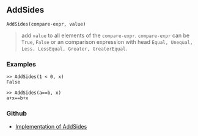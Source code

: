 ## AddSides

```
AddSides(compare-expr, value) 
```

> add `value` to all elements of the `compare-expr`. `compare-expr` can be `True`, `False` or an comparison expression with head `Equal, Unequal, Less, LessEqual, Greater, GreaterEqual`. 

### Examples

```
>> AddSides(1 < 0, x) 
False      
 
>> AddSides(a==b, x)    
a+x==b+x
```
    

### Github

* [Implementation of AddSides](https://github.com/axkr/symja_android_library/blob/master/symja_android_library/matheclipse-core/src/main/java/org/matheclipse/core/builtin/SidesFunctions.java#L25) 
